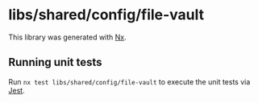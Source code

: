 # libs/shared/config/file-vault

This library was generated with [Nx](https://nx.dev).

## Running unit tests

Run `nx test libs/shared/config/file-vault` to execute the unit tests via [Jest](https://jestjs.io).
